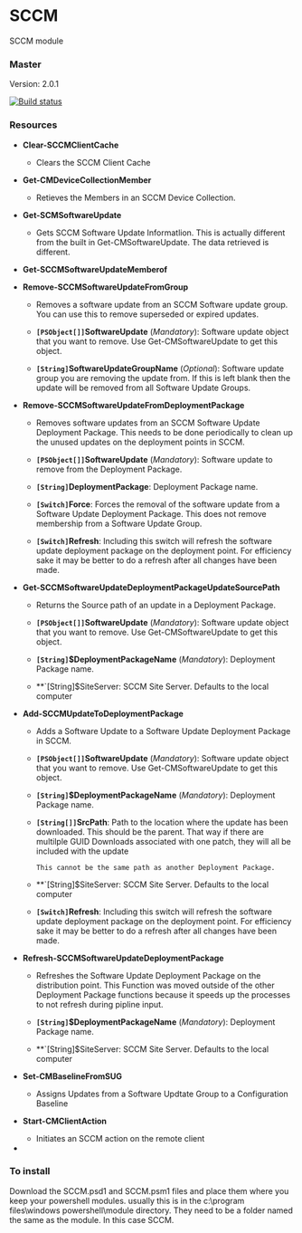 # SCCM

SCCM module

### Master

Version: 2.0.1

[![Build status](https://ci.appveyor.com/api/projects/status/pwk40ctp7fbxqbah/branch/master?svg=true)](https://ci.appveyor.com/project/jeffbuenting/sccm/branch/master)


### Resources

- **Clear-SCCMClientCache**  
  - Clears the SCCM Client Cache

- **Get-CMDeviceCollectionMember** 
  - Retieves the Members in an SCCM Device Collection.  
  
- **Get-SCMSoftwareUpdate**  
  - Gets SCCM Software Update Informatlion.  This is actually different from the built in Get-CMSoftwareUpdate.  The data retrieved is different.  
  
- **Get-SCCMSoftwareUpdateMemberof**  

- **Remove-SCCMSoftwareUpdateFromGroup**
  - Removes a software update from an SCCM Software update group.  You can use this to remove superseded or expired updates.
  
  - **`[PSObject[]]`SoftwareUpdate** (_Mandatory_):  Software update object that you want to remove.  Use Get-CMSoftwareUpdate to get this object.
  - **`[String]`SoftwareUpdateGroupName** (_Optional_): Software update group you are removing the update from.  If this is left blank then the update will be removed from all Software Update Groups.
  
- **Remove-SCCMSoftwareUpdateFromDeploymentPackage**
  - Removes software updates from an SCCM Software Update Deployment Package.  This needs to be done periodically to clean up the unused updates on the deployment points in SCCM.
  
  - **`[PSObject[]]`SoftwareUpdate** (_Mandatory_): Software update to remove from the Deployment Package.
  - **`[String]`DeploymentPackage**: Deployment Package name.
  - **`[Switch]`Force**:  Forces the removal of the software update from a Software Update Deployment Package. This does not remove membership from a Software Update Group.
  - **`[Switch]`Refresh**: Including this switch will refresh the software update deployment package on the deployment point.  For efficiency sake it may be better to do a refresh after all changes have been made.
  
- **Get-SCCMSoftwareUpdateDeploymentPackageUpdateSourcePath**
  - Returns the Source path of an update in a Deployment Package.
  
  - **`[PSObject[]]`SoftwareUpdate** (_Mandatory_):  Software update object that you want to remove.  Use Get-CMSoftwareUpdate to get this object.
  - **`[String]`$DeploymentPackageName** (_Mandatory_): Deployment Package name.
  - **`[String]$SiteServer: SCCM Site Server.  Defaults to the local computer
  
- **Add-SCCMUpdateToDeploymentPackage**  
  - Adds a Software Update to a Software Update Deployment Package in SCCM.
  
  - **`[PSObject[]]`SoftwareUpdate** (_Mandatory_):  Software update object that you want to remove.  Use Get-CMSoftwareUpdate to get this object.
  - **`[String]`$DeploymentPackageName** (_Mandatory_): Deployment Package name.
  - **`[String[]]`SrcPath**: Path to the location where the update has been downloaded.  This should be the parent.  That way if there are multilple GUID Downloads associated with one patch, they will all be included with the update  
  
        This cannot be the same path as another Deployment Package.
  - **`[String]$SiteServer: SCCM Site Server.  Defaults to the local computer
  - **`[Switch]`Refresh**: Including this switch will refresh the software update deployment package on the deployment point.  For efficiency sake it may be better to do a refresh after all changes have been made.
  
- **Refresh-SCCMSoftwareUpdateDeploymentPackage**
  - Refreshes the Software Update Deployment Package on the distribution point.  This Function was moved outside of the other Deployment Package functions because it speeds up the processes to not refresh during pipline input.  
  
  - **`[String]`$DeploymentPackageName** (_Mandatory_): Deployment Package name.
  - **`[String]$SiteServer: SCCM Site Server.  Defaults to the local computer
  
- **Set-CMBaselineFromSUG**  
  - Assigns Updates from a Software Updtate Group to a Configuration Baseline
  
- **Start-CMClientAction**  
  - Initiates an SCCM action on the remote client

-   
  
### To install

Download the SCCM.psd1 and SCCM.psm1 files and place them where you keep your powershell modules.  usually this is in the c:\program files\windows powershell\module directory.  They need to be a folder named the same as the module.  In this case SCCM.

